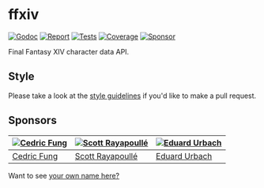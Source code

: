 # ffxiv

[![Godoc][godoc-image]][godoc-url]
[![Report][report-image]][report-url]
[![Tests][tests-image]][tests-url]
[![Coverage][coverage-image]][coverage-url]
[![Sponsor][sponsor-image]][sponsor-url]

Final Fantasy XIV character data API.

## Style

Please take a look at the [style guidelines](https://github.com/akyoto/quality/blob/master/STYLE.md) if you'd like to make a pull request.

## Sponsors

| [![Cedric Fung](https://avatars3.githubusercontent.com/u/2269238?s=70&v=4)](https://github.com/cedricfung) | [![Scott Rayapoullé](https://avatars3.githubusercontent.com/u/11772084?s=70&v=4)](https://github.com/soulcramer) | [![Eduard Urbach](https://avatars3.githubusercontent.com/u/438936?s=70&v=4)](https://twitter.com/eduardurbach) |
| --- | --- | --- |
| [Cedric Fung](https://github.com/cedricfung) | [Scott Rayapoullé](https://github.com/soulcramer) | [Eduard Urbach](https://eduardurbach.com) |

Want to see [your own name here?](https://github.com/users/akyoto/sponsorship)

[godoc-image]: https://godoc.org/github.com/animenotifier/ffxiv?status.svg
[godoc-url]: https://godoc.org/github.com/animenotifier/ffxiv
[report-image]: https://goreportcard.com/badge/github.com/animenotifier/ffxiv
[report-url]: https://goreportcard.com/report/github.com/animenotifier/ffxiv
[tests-image]: https://cloud.drone.io/api/badges/animenotifier/ffxiv/status.svg
[tests-url]: https://cloud.drone.io/animenotifier/ffxiv
[coverage-image]: https://codecov.io/gh/animenotifier/ffxiv/graph/badge.svg
[coverage-url]: https://codecov.io/gh/animenotifier/ffxiv
[sponsor-image]: https://img.shields.io/badge/github-donate-green.svg
[sponsor-url]: https://github.com/users/akyoto/sponsorship
